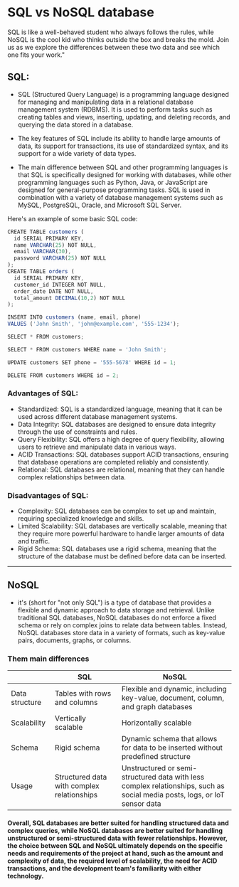 # SQL vs NoSQL database 
SQL is like a well-behaved student who always follows the rules, while NoSQL is the cool kid who thinks outside the box and breaks the mold. Join us as we explore the differences between these two data and see which one fits your work."

## SQL:
- SQL (Structured Query Language) is a programming language designed for managing and manipulating data in a relational database management system (RDBMS). It is used to perform tasks such as creating tables and views, inserting, updating, and deleting records, and querying the data stored in a database.

- The key features of SQL include its ability to handle large amounts of data, its support for transactions, its use of standardized syntax, and its support for a wide variety of data types.

- The main difference between SQL and other programming languages is that SQL is specifically designed for working with databases, while other programming languages such as Python, Java, or JavaScript are designed for general-purpose programming tasks. SQL is used in combination with a variety of database management systems such as MySQL, PostgreSQL, Oracle, and Microsoft SQL Server.

Here's an example of some basic SQL code:
```js
CREATE TABLE customers (
  id SERIAL PRIMARY KEY,
  name VARCHAR(25) NOT NULL,
  email VARCHAR(30),
  password VARCHAR(25) NOT NULL
); 
CREATE TABLE orders (
  id SERIAL PRIMARY KEY,
  customer_id INTEGER NOT NULL,
  order_date DATE NOT NULL,
  total_amount DECIMAL(10,2) NOT NULL
);
```
```js
INSERT INTO customers (name, email, phone)
VALUES ('John Smith', 'john@example.com', '555-1234');
```

```js 
SELECT * FROM customers;
```

```js
SELECT * FROM customers WHERE name = 'John Smith';
```

```js
UPDATE customers SET phone = '555-5678' WHERE id = 1;
```

``` js
DELETE FROM customers WHERE id = 2;
```

### Advantages of SQL:

- Standardized: SQL is a standardized language, meaning that it can be used across different database management systems.
- Data Integrity: SQL databases are designed to ensure data integrity through the use of constraints and rules.
- Query Flexibility: SQL offers a high degree of query flexibility, allowing users to retrieve and manipulate data in various ways.
- ACID Transactions: SQL databases support ACID transactions, ensuring that database operations are completed reliably and consistently.
- Relational: SQL databases are relational, meaning that they can handle complex relationships between data.

### Disadvantages of SQL:

- Complexity: SQL databases can be complex to set up and maintain, requiring specialized knowledge and skills.
- Limited Scalability: SQL databases are vertically scalable, meaning that they require more powerful hardware to handle larger amounts of data and traffic.
- Rigid Schema: SQL databases use a rigid schema, meaning that the structure of the database must be defined before data can be inserted.
---
## NoSQL
- it's (short for "not only SQL") is a type of database that provides a flexible and dynamic approach to data storage and retrieval. Unlike traditional SQL databases, NoSQL databases do not enforce a fixed schema or rely on complex joins to relate data between tables. Instead, NoSQL databases store data in a variety of formats, such as key-value pairs, documents, graphs, or columns.

### Them main differences 

|             | SQL                                          | NoSQL                                                                |
|-------------|----------------------------------------------|----------------------------------------------------------------------|
| Data structure | Tables with rows and columns                   | Flexible and dynamic, including key-value, document, column, and graph databases |
| Scalability    | Vertically scalable                              | Horizontally scalable                                                 |
| Schema         | Rigid schema                                      | Dynamic schema that allows for data to be inserted without predefined structure |
| Usage          | Structured data with complex relationships | Unstructured or semi-structured data with less complex relationships, such as social media posts, logs, or IoT sensor data |


#### Overall, SQL databases are better suited for handling structured data and complex queries, while NoSQL databases are better suited for handling unstructured or semi-structured data with fewer relationships. However, the choice between SQL and NoSQL ultimately depends on the specific needs and requirements of the project at hand, such as the amount and complexity of data, the required level of scalability, the need for ACID transactions, and the development team's familiarity with either technology.
